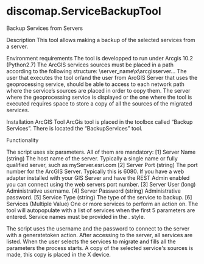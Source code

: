 # discomap.ServiceBackupTool
Backup Services from Servers

Description
This tool allows making a backup of the selected services from a server.

Environment requirements
The tool is developped to run under Arcgis 10.2 (Python2.7)
The ArcGIS services sources must be placed in a path according to the following structure: \\server_name\x\arcgisserver\...
The user that executes the tool or/and the user from ArcGIS Server that uses the geoprocessing service, should be able to access to each network path where the service’s sources are placed in order to copy them. 
The server where the geoprocessing service is displayed or the one where the tool is executed requires space to store a copy of all the sources of the migrated services.

Installation
ArcGIS Tool
ArcGis tool is placed in the toolbox called “Backup Services”. There is located the “BackupServices” tool.

 

Functionality

The script uses six parameters. All of them are mandatory:
 [1] Server Name (string)
The host name of the server. Typically a single name or fully qualified server, such as myServer.esri.com
 [2] Server Port (string)
The port number for the ArcGIS Server. Typically this is 6080. If you have a web adapter installed with your GIS Server and have the REST Admin enabled you can connect using the web servers port number.
[3] Server User (long)
Administrative username.
[4] Server Password (string) 
Administrative password.
[5] Service Type (string)
The type of the service to backup.
[6] Services (Multiple Value)
One or more services to perform an action on. The tool will autopopulate with a list of services when the first 5 parameters are entered. Service names must be provided in the <ServiceName>.<ServiceType> style.

The script uses the username and the password to connect to the server with a generatetoken action. After accessing to the server, all services are listed. When the user selects the services to migrate and fills all the parameters the process starts.
A copy of the selected service's sources is made, this copy is placed in the X device. 

